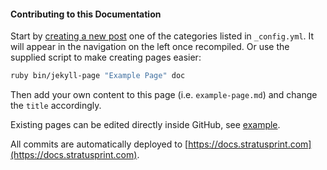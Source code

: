 #### Contributing to this Documentation

Start by [creating a new post](http://jekyllrb.com/docs/posts/) one of the categories listed in `_config.yml`. It will appear in the navigation on the left once recompiled. Or use the supplied script to make creating pages easier:

```bash
ruby bin/jekyll-page "Example Page" doc
```

Then add your own content to this page (i.e. `example-page.md`) and change the `title` accordingly.

Existing pages can be edited directly inside GitHub, see [example](https://github.com/StratusPrint/Documentation/edit/master/index.md).

All commits are automatically deployed to [https://docs.stratusprint.com](https://docs.stratusprint.com).
